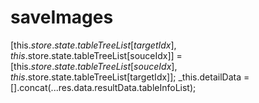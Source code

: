 # saveImages
[this.$store.state.tableTreeList[targetIdx], this.$store.state.tableTreeList[souceIdx]] = [this.$store.state.tableTreeList[souceIdx], this.$store.state.tableTreeList[targetIdx]];
_this.detailData = [].concat(...res.data.resultData.tableInfoList);
